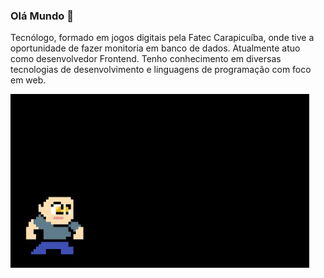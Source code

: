 ### Olá Mundo 👋

Tecnólogo, formado em jogos digitais pela Fatec Carapicuíba, onde tive a oportunidade de fazer monitoria em banco de dados. Atualmente atuo como desenvolvedor Frontend. Tenho conhecimento em diversas tecnologias de desenvolvimento e linguagens de programação com foco em web.

![Screenshot](animado.gif)

